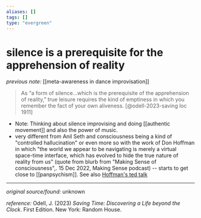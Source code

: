 ```yaml
---
aliases: []
tags: []
type: "evergreen"
---
```


# silence is a prerequisite for the apprehension of reality

_previous note:_ [[meta-awareness in dance improvisation]]

> As “a form of silence…which is the prerequisite of the apprehension of reality,” true leisure requires the kind of emptiness in which you remember the fact of your own aliveness. [@odell-2023-saving loc 1911]


- Note: Thinking about silence improvising and doing [[authentic movement]] and also the power of music.
- very different from Anil Seth and consciousness being a kind of "controlled hallucination" or even more so with the work of Don Hoffman in which "the world we appear to be navigating is merely a virtual space-time interface, which has evolved to hide the true nature of reality from us" (quote from blurb from "Making Sense of consciousness",. 15 Dec 2022, Making Sense podcast) -- starts to get close to [[panpsychism]]. See also [Hoffman's ted talk](https://www.ted.com/talks/donald_hoffman_do_we_see_reality_as_it_is)

---

_original source/found:_ unknown

_reference:_ Odell, J. (2023) _Saving Time: Discovering a Life beyond the Clock_. First Edition. New York: Random House.



